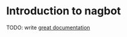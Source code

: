 # Introduction to nagbot

TODO: write [great documentation](http://jacobian.org/writing/what-to-write/)
